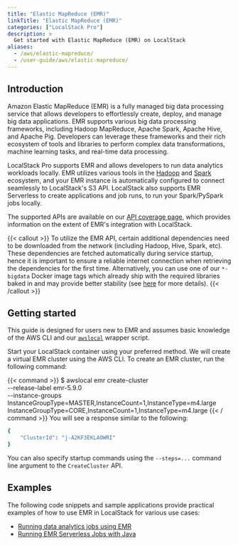 ```yaml
---
title: "Elastic MapReduce (EMR)"
linkTitle: "Elastic MapReduce (EMR)"
categories: ["LocalStack Pro"]
description: >
  Get started with Elastic MapReduce (EMR) on LocalStack
aliases:
  - /aws/elastic-mapreduce/
  - /user-guide/aws/elastic-mapreduce/
---
```


## Introduction

Amazon Elastic MapReduce (EMR) is a fully managed big data processing service that allows developers to effortlessly create, deploy, and manage big data applications. EMR supports various big data processing frameworks, including Hadoop MapReduce, Apache Spark, Apache Hive, and Apache Pig. Developers can leverage these frameworks and their rich ecosystem of tools and libraries to perform complex data transformations, machine learning tasks, and real-time data processing.

LocalStack Pro supports EMR and allows developers to run data analytics workloads locally. EMR utilizes various tools in the [Hadoop](https://hadoop.apache.org/) and [Spark](https://spark.apache.org) ecosystem, and your EMR instance is automatically configured to connect seamlessly to LocalStack's S3 API. LocalStack also supports EMR Serverless to create applications and job runs, to run your Spark/PySpark jobs locally.

The supported APIs are available on our [API coverage page](https://docs.localstack.cloud/references/coverage/coverage_emr/), which provides information on the extent of EMR's integration with LocalStack.

{{< callout >}}
To utilize the EMR API, certain additional dependencies need to be downloaded from the network (including Hadoop, Hive, Spark, etc). These dependencies are fetched automatically during service startup, hence it is important to ensure a reliable internet connection when retrieving the dependencies for the first time. Alternatively, you can use one of our `*-bigdata` Docker image tags which already ship with the required libraries baked in and may provide better stability (see [here](https://docs.localstack.cloud/user-guide/ci/#ci-images) for more details).
{{< /callout >}}

## Getting started

This guide is designed for users new to EMR and assumes basic knowledge of the AWS CLI and our [`awslocal`](https://github.com/localstack/awscli-local) wrapper script.

Start your LocalStack container using your preferred method. We will create a virtual EMR cluster using the AWS CLI. To create an EMR cluster, run the following command:

{{< command >}}
$ awslocal emr create-cluster \
          --release-label emr-5.9.0 \
          --instance-groups InstanceGroupType=MASTER,InstanceCount=1,InstanceType=m4.large InstanceGroupType=CORE,InstanceCount=1,InstanceType=m4.large
{{< / command >}}
You will see a response similar to the following:

```sh
{
    "ClusterId": "j-A2KF3EKLAOWRI"
}
```

You can also specify startup commands using the `--steps=...` command line argument to the `CreateCluster` API.

## Examples

The following code snippets and sample applications provide practical examples of how to use EMR in LocalStack for various use cases:

- [Running data analytics jobs using EMR](https://github.com/localstack/localstack-pro-samples/tree/master/sample-archive/emr-hadoop-spark-jobs)
- [Running EMR Serverless Jobs with Java](https://github.com/localstack/localstack-pro-samples/tree/master/emr-serverless-sample)
